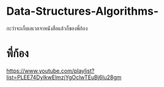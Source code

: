 # Data-Structures-Algorithms-
กะว่าจะเก็บเลเวลจาหนังสือแล้วก็ของพี่ก้อง
# พี่ก้อง
  https://www.youtube.com/playlist?list=PLEE74DyIkwElmzjYgOclwTEuBj6lu28gm
  
